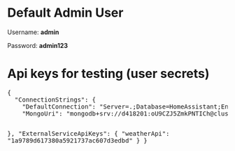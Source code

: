 <h1>Default Admin User</h1>
<p>Username: <b>admin</b></p>
<p>Password: <b>admin123</b></p>
<h1>Api keys for testing (user secrets)</h1>
<pre>
{
  "ConnectionStrings": {
    "DefaultConnection": "Server=.;Database=HomeAssistant;Encrypt=True;Integrated Security=True;TrustServerCertificate=True",
    "MongoUri": "mongodb+srv://d418201:oU9CZJ5ZmkPNTICh@cluster0.nfrcbmt.mongodb.net/?retryWrites=true&w=majority&appName=Cluster0",
    
  },
  "ExternalServiceApiKeys": {
    "weatherApi": "1a9789d617380a5921737ac607d3edbd"
  }
}
</pre>
